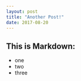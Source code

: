 ```yaml
---
layout: post
title: "Another Post!"
date: 2017-08-20
---
```



## This is Markdown:

* one
* two
* three
